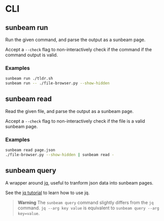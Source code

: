# CLI

## sunbeam run

Run the given command, and parse the output as a sunbeam page.

Accept a `--check` flag to non-interactively check if the command if the command output is valid.

### Examples

```bash
sunbeam run ./tldr.sh
sunbeam run -- ./file-browser.py --show-hidden
```

## sunbeam read

Read the given file, and parse the output as a sunbeam page.

Accept a `--check` flag to non-interactively check if the file is a valid sunbeam page.

### Examples

```bash
sunbeam read page.json
./file-browser.py --show-hidden | sunbeam read -
```

## sunbeam query

A wrapper around [jq](https://stedolan.github.io/jq/), useful to tranform json data into sunbeam pages.

See the [jq tutorial](https://stedolan.github.io/jq/tutorial/) to learn how to use jq.

> **Warning** The `sunbeam query` command slightly differs from the `jq` command. `jq --arg key value` is equivalent to `sunbeam query --arg key=value`.
